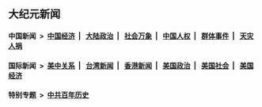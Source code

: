 ## 大纪元新闻

#### 中国新闻 &nbsp;>&nbsp; [中国经济](indexes/ncid283/README.md?01110845) &nbsp;| &nbsp; [大陆政治](indexes/ncid277/README.md?01110845) &nbsp;| &nbsp; [社会万象](indexes/ncid282/README.md?01110845) &nbsp;| &nbsp; [中国人权](indexes/ncid278/README.md?01110845) &nbsp;| &nbsp; [群体事件](indexes/ncid279/README.md?01110845) &nbsp;| &nbsp; [天灾人祸](indexes/ncid280/README.md?01110845)

#### 国际新闻 &nbsp;>&nbsp; [美中关系](indexes/nf1412576/README.md?01110845) &nbsp;| &nbsp; [台湾新闻](indexes/ncid1349361/README.md?01110845) &nbsp;| &nbsp; [香港新闻](indexes/ncid1349362/README.md?01110845) &nbsp;| &nbsp; [美国政治](indexes/ncid1078159/README.md?01110845) &nbsp;| &nbsp; [美国社会](indexes/ncid1078160/README.md?01110845) &nbsp;| &nbsp; [美国经济](indexes/ncid1078158/README.md?01110845)

#### 特别专题 &nbsp;>&nbsp; [中共百年历史](https://github.com/epoch-news/epoch-special/blob/master/README.md?01110845)  

